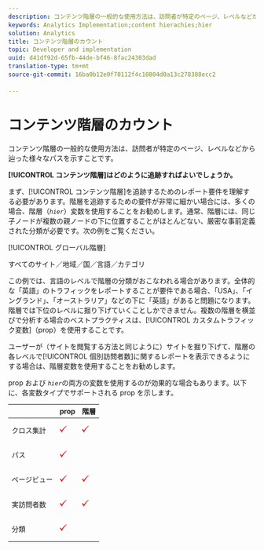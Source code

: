 ```yaml
---
description: コンテンツ階層の一般的な使用方法は、訪問者が特定のページ、レベルなどから辿った様々なパスを示すことです。
keywords: Analytics Implementation;content hierachies;hier
solution: Analytics
title: コンテンツ階層のカウント
topic: Developer and implementation
uuid: d41df92d-65fb-44de-bf46-8fac24303dad
translation-type: tm+mt
source-git-commit: 16ba0b12e0f70112f4c10804d0a13c278388ecc2

---
```



# コンテンツ階層のカウント

コンテンツ階層の一般的な使用方法は、訪問者が特定のページ、レベルなどから辿った様々なパスを示すことです。

**[!UICONTROL コンテンツ階層]はどのように追跡すればよいでしょうか。**

まず、[!UICONTROL コンテンツ階層]を追跡するためのレポート要件を理解する必要があります。階層を追跡するための要件が非常に細かい場合には、多くの場合、階層（*`hier`*）変数を使用することをお勧めします。通常、階層には、同じ子ノードが複数の親ノードの下に位置することがほとんどない、厳密な事前定義された分類が必要です。次の例をご覧ください。

[!UICONTROL グローバル階層]

すべてのサイト／地域／国／言語／カテゴリ

この例では、言語のレベルで階層の分類がおこなわれる場合があります。全体的な「英語」のトラフィックをレポートすることが要件である場合、「USA」、「イングランド」、「オーストラリア」などの下に「英語」があると問題になります。階層では下位のレベルに掘り下げていくことしかできません。複数の階層を横並びで分析する場合のベストプラクティスは、[!UICONTROL カスタムトラフィック変数]（prop）を使用することです。

ユーザーが（サイトを閲覧する方法と同じように）サイトを掘り下げて、階層の各レベルで[!UICONTROL 個別訪問者数]に関するレポートを表示できるようにする場合は、階層変数を使用することをお勧めします。

prop および  *`hier`*&#x200B;の両方の変数を使用するのが効果的な場合もあります。以下に、各変数タイプでサポートされる prop を示します。

<table id="table_E960D100DA0F433A94A4B246D6EF0D0A"> 
 <thead> 
  <tr> 
   <th class="entry"> </th> 
   <th class="entry"> prop </th> 
   <th class="entry"> 階層 </th> 
  </tr> 
 </thead>
 <tbody> 
  <tr> 
   <td> クロス集計 </td> 
   <td> <p><img  src="assets/check-mark.png" id="image_2832E346D220429DA643B908EC10260D" /> </p> </td> 
   <td> <p><img  src="assets/check-mark.png" id="image_2A70A61A78024204B6CEE4FFF9A0851E" /> </p> </td> 
  </tr> 
  <tr> 
   <td> パス </td> 
   <td> <p><img  src="assets/check-mark.png" id="image_EE5ED36AC75F4D648F54858D796F82BD" /> </p> </td> 
   <td> </td> 
  </tr> 
  <tr> 
   <td> ページビュー </td> 
   <td> <p><img  src="assets/check-mark.png" id="image_5BB82776D41642E78C2ECFD71DD33164" /> </p> </td> 
   <td> <p><img  src="assets/check-mark.png" id="image_18F34EE8957946AF9D6C2C9B492CEDB7" /> </p> </td> 
  </tr> 
  <tr> 
   <td> 実訪問者数 </td> 
   <td> <p><img  src="assets/check-mark.png" id="image_A475267547B94DB4A1EEFD903B2CA1EB" /> </p> </td> 
   <td> <p><img  src="assets/check-mark.png" id="image_1E9E302D999146128CDBCE13E52BC38C" /> </p> </td> 
  </tr> 
  <tr> 
   <td> 分類 </td> 
   <td> <p><img  src="assets/check-mark.png" id="image_FC5FEFE7BA8C4475BA4F31D57302BE6B" /> </p> </td> 
   <td> </td> 
  </tr> 
 </tbody> 
</table>

